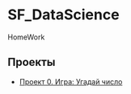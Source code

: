 # SF_DataScience
HomeWork

## Проекты

* [Проект 0. Игра: Угадай число](https://github.com/10radian/SF_DataScience/tree/main/project_0)
